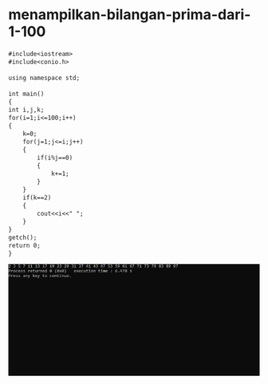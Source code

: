 # menampilkan-bilangan-prima-dari-1-100

    #include<iostream>
    #include<conio.h>

    using namespace std;

    int main()
    {
    int i,j,k;
    for(i=1;i<=100;i++)
    {
        k=0;
        for(j=1;j<=i;j++)
        {
            if(i%j==0)
            {
                k+=1;
            }
        }
        if(k==2)
        {
            cout<<i<<" ";
        }
    }
    getch();
    return 0;
    }
    
![img](https://raw.githubusercontent.com/VIKTORKEVIN/menampilkan-bilangan-prima-dari-1-100/master/menampilkan%20bilangan%20prima%201-100.png)

